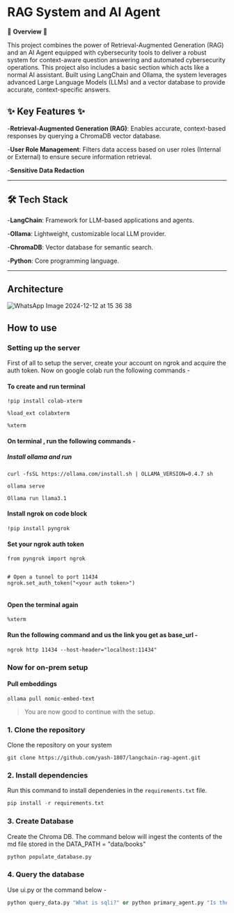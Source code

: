 # RAG System and AI Agent

🌟 **Overview** 🌟

This project combines the power of Retrieval-Augmented Generation (RAG) and an AI Agent equipped with cybersecurity tools to deliver a robust system for context-aware question answering and automated cybersecurity operations. This project also includes a basic section which acts like a normal AI assistant.  Built using LangChain and Ollama, the system leverages advanced Large Language Models (LLMs) and a vector database to provide accurate, context-specific answers.
## ✨ Key Features ✨

-**Retrieval-Augmented Generation (RAG)**: Enables accurate, context-based responses by querying a ChromaDB vector database.

-**User Role Management**: Filters data access based on user roles (Internal or External) to ensure secure information retrieval.

-**Sensitive Data Redaction**
- - -
##  🛠 Tech Stack
-**LangChain**: Framework for LLM-based applications and agents.

-**Ollama**: Lightweight, customizable local LLM provider.

-**ChromaDB**: Vector database for semantic search.

-**Python**: Core programming language.
- - -
## Architecture

![WhatsApp Image 2024-12-12 at 15 36 38](https://github.com/user-attachments/assets/747f0e82-a11e-4477-820e-0faeba1431b8)


## How to use 
### Setting up the server
First of all to setup the server, create your account on ngrok and acquire the auth token. Now on google colab run the following commands - 

#### To create and run terminal 

```
!pip install colab-xterm

%load_ext colabxterm

%xterm

```
#### On terminal , run the following commands - 

##### Install ollama and run

```
curl -fsSL https://ollama.com/install.sh | OLLAMA_VERSION=0.4.7 sh

ollama serve

Ollama run llama3.1
```

#### Install ngrok on code block

```
!pip install pyngrok

```

#### Set your ngrok auth token

```
from pyngrok import ngrok


# Open a tunnel to port 11434
ngrok.set_auth_token("<your auth token>")


```

#### Open the terminal again

```
%xterm

```
#### Run the following command and us the link you get as base_url -

```
ngrok http 11434 --host-header="localhost:11434"

```
###  Now for on-prem setup
#### Pull embeddings
```
ollama pull nomic-embed-text
```
>You are now good to continue with the setup.
### 1. Clone the repository
Clone the repository on your system
```
git clone https://github.com/yash-1807/langchain-rag-agent.git
```
### 2. Install dependencies
 Run this command to install dependenies in the `requirements.txt` file. 
```python
pip install -r requirements.txt
```
### 3. Create Database
Create the Chroma DB.
The command below will ingest the contents of the md file stored in the DATA_PATH = "data/books"
```python
python populate_database.py
```
### 4. Query the database
Use ui.py or the command below -
```python
python query_data.py "What is sqli?" or python primary_agent.py "Is the site xxx vulnerable?"
```










